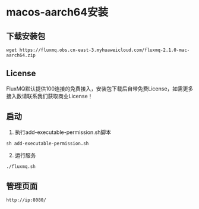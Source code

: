 # macos-aarch64安装

## 下载安装包
```shell
wget https://fluxmq.obs.cn-east-3.myhuaweicloud.com/fluxmq-2.1.0-mac-aarch64.zip
```
## License
FluxMQ默认提供100连接的免费接入，安装包下载后自带免费License，如需更多接入数请联系我们获取商业License！

## 启动
1. 执行add-executable-permission.sh脚本
```shell
sh add-executable-permission.sh
```
2. 运行服务

```shell
./fluxmq.sh
```

## 管理页面
```shell
http://ip:8080/
```